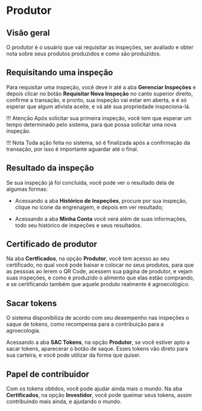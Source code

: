 # Produtor

## Visão geral

O produtor é o usuário que vai requisitar as inspeções, ser avaliado e obter nota sobre seus produtos produzidos e como são produzidos.

## Requisitando uma inspeção

Para requisitar uma inspeção, você deve ir até a aba **Gerenciar Inspeções** e depois clicar no botão **Requisitar Nova Inspeção** no canto superior direito, confirme a transação, e pronto, sua inspeção vai estar em aberta, e é só esperar que algum ativista aceite, e vá até sua propriedade inspeciona-lá.

!!! Atenção
    Após solicitar sua primeira inspeção, você tem que esperar um tempo determinado pelo sistema, para que possa solicitar uma nova inspeção.

!!! Nota
    Toda ação feita no sistema, só é finalizada após a confirmação da transação, por isso é importante aguardar até o final.

## Resultado da inspeção

Se sua inspeção já foi concluida, você pode ver o resultado dela de algumas formas:

- Acessando a aba **Histórico de Inspeções**, procure por sua inspeção, clique no ícone da engrenagem, e depois em ver resultado;

- Acessando a aba **Minha Conta** você verá além de suas informações, todo seu histórico de inspeções e seus resultados.

## Certificado de produtor

Na aba **Certficados**, na opção **Produtor**, você tem acesso ao seu certificado, no qual você pode baixar e colocar no seus produtos, para que as pessoas ao lerem o QR Code, acessem sua página de produtor, e vejam suas inspeções, e como é produzido o alimento que elas estão comprando, e se certificando também que aquele produto realmente é agroecológico.

## Sacar tokens

O sistema disponibiliza de acordo com seu desempenho nas inspeções o saque de tokens, como recompensa para a contribuição para a agroecologia.

Acessando a aba **SAC Tokens**, na opção **Produtor**, se você estiver apto a sacar tokens, aparecerar o botão de saque. Esses tokens vão direto para sua carteira, e você pode utilizar da forma que quiser.

## Papel de contribuidor

Com os tokens obtidos, você pode ajudar ainda mais o mundo. Na aba **Certificados**, na opção **Investidor**, você pode queimar seus tokens, assim contribuindo mais ainda, e ajudando o mundo.